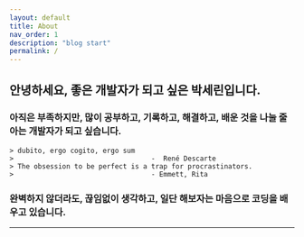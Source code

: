 ```yaml
---
layout: default
title: About
nav_order: 1
description: "blog start"
permalink: /
---
```

## 안녕하세요, 좋은 개발자가 되고 싶은 박세린입니다.
### 아직은 부족하지만, 많이 공부하고, 기록하고, 해결하고, 배운 것을 나눌 줄 아는 개발자가 되고 싶습니다.


    > dubito, ergo cogito, ergo sum                                                                                 >                                  -  René Descarte
    > The obsession to be perfect is a trap for procrastinators.                                                   >                                  - Emmett, Rita

### 완벽하지 않더라도, 끊임없이 생각하고, 일단 해보자는 마음으로 코딩을 배우고 있습니다.
---
